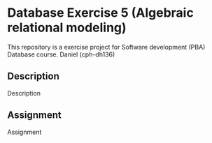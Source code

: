 # Database Exercise 5 (Algebraic relational modeling)
This repository is a exercise project for Software development (PBA) Database course. Daniel (cph-dh136)

## Description
Description
## Assignment
Assignment
